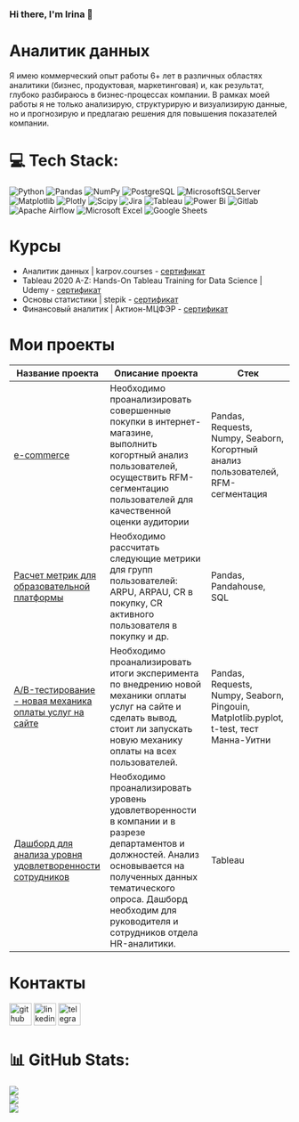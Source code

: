 ### Hi there, I'm Irina 👋
# Аналитик данных
Я имею коммерческий опыт работы 6+ лет в различных областях аналитики (бизнес, продуктовая, маркетинговая) и, как результат, глубоко разбираюсь в бизнес-процессах компании. В рамках моей работы я не только анализирую, структурирую и визуализирую данные, но и прогнозирую и предлагаю решения для повышения показателей компании.


# 💻 Tech Stack:
![Python](https://img.shields.io/badge/python-3670A0?style=for-the-badge&logo=python&logoColor=ffdd54) ![Pandas](https://img.shields.io/badge/pandas-%23150458.svg?style=for-the-badge&logo=pandas&logoColor=white) ![NumPy](https://img.shields.io/badge/numpy-%23013243.svg?style=for-the-badge&logo=numpy&logoColor=white) ![PostgreSQL](https://img.shields.io/badge/PostgreSQL-316192?style=for-the-badge&logo=postgresql&logoColor=white) ![MicrosoftSQLServer](https://img.shields.io/badge/Microsoft%20SQL%20Server-CC2927?style=for-the-badge&logo=microsoft%20sql%20server&logoColor=white) ![Matplotlib](https://img.shields.io/badge/Matplotlib-%23ffffff.svg?style=for-the-badge&logo=Matplotlib&logoColor=black)   ![Plotly](https://img.shields.io/badge/Plotly-%233F4F75.svg?style=for-the-badge&logo=plotly&logoColor=white) ![Scipy](https://img.shields.io/badge/SciPy-%230C55A5.svg?style=for-the-badge&logo=scipy&logoColor=%white) ![Jira](https://img.shields.io/badge/jira-%230A0FFF.svg?style=for-the-badge&logo=jira&logoColor=white) ![Tableau](https://img.shields.io/badge/Tableau-E97627?style=for-the-badge&logo=Tableau&logoColor=white) ![Power Bi](https://img.shields.io/badge/power_bi-F2C811?style=for-the-badge&logo=powerbi&logoColor=black) ![Gitlab](https://img.shields.io/badge/GitLab-330F63?style=for-the-badge&logo=gitlab&logoColor=white) ![Apache Airflow](https://img.shields.io/badge/Apache%20Airflow-017CEE?style=for-the-badge&logo=Apache%20Airflow&logoColor=white) ![Microsoft Excel](https://img.shields.io/badge/Microsoft_Excel-217346?style=for-the-badge&logo=microsoft-excel&logoColor=white) ![Google Sheets](https://img.shields.io/badge/Google%20Sheets-34A853?style=for-the-badge&logo=google-sheets&logoColor=white)

# Курсы
- Аналитик данных | karpov.courses - [сертификат](https://drive.google.com/file/d/1arsxnUNDJwenEuU8ZnbMM2-2yn60LqHN/view?usp=sharing)
- Tableau 2020 A-Z: Hands-On Tableau Training for Data Science | Udemy - [сертификат](https://drive.google.com/file/d/1pDnktAOH7j9uL9dx-FhzTacEtKrSKB4k/view?usp=sharing)
- Основы статистики | stepik - [сертификат](https://drive.google.com/file/d/19pyOgIYFD0LiwzSCsHukA9dK4S_lhaRd/view?usp=sharing)
- Финансовый аналитик | Актион-МЦФЭР - [сертификат](https://drive.google.com/file/d/1zqBkFPSAa3Cq2S3IxKzQ-Wp7mln8G_uq/view?usp=sharing)

# Мои проекты

Название проекта  | Описание проекта  | Стек
----------------- | ----------------- | ----------
[e-commerce](https://github.com/IrinaMakal/e-com)  | Необходимо проанализировать совершенные покупки в интернет-магазине, выполнить когортный анализ пользователей, осуществить RFM-сегментацию пользователей для качественной оценки аудитории  | Pandas, Requests, Numpy, Seaborn, Когортный анализ пользователей, RFM-сегментация
[Расчет метрик для образовательной платформы](https://github.com/IrinaMakal/metrics_for_educational_platform)  | Необходимо рассчитать следующие метрики для групп пользователей: ARPU, ARPAU, CR в покупку, СR активного пользователя в покупку и др.  | Pandas, Pandahouse, SQL
[A/B-тестирование - новая механика оплаты услуг на сайте](https://github.com/IrinaMakal/ab_test_new_way_payment) | Необходимо проанализировать итоги эксперимента по внедрению новой механики оплаты услуг на сайте и сделать вывод, стоит ли запускать новую механику оплаты на всех пользователей.  | Pandas, Requests, Numpy, Seaborn, Pingouin, Matplotlib.pyplot, t-test, тест Манна-Уитни 
[Дашборд для анализа уровня удовлетворенности сотрудников](https://public.tableau.com/app/profile/irina6552/viz/project_satisfaction_17032466525530/satisfaction_dashbord)  | Необходимо проанализировать уровень удовлетворенности в компании и в разрезе департаментов и должностей. Анализ основывается на полученных данных тематического опроса. Дашборд необходим для руководителя и сотрудников отдела HR-аналитики.  | Tableau


# Контакты
[<img src='https://cdn.jsdelivr.net/npm/simple-icons@3.0.1/icons/github.svg' alt='github' height='40'>](https://github.com/IrinaMakal)  [<img src='https://cdn.jsdelivr.net/npm/simple-icons@3.0.1/icons/linkedin.svg' alt='linkedin' height='40'>](https://www.linkedin.com/in/irina-makal/)  [<img src='https://cdn.jsdelivr.net/npm/simple-icons@3.0.1/icons/telegram.svg' alt='telegram' height='40'>](https://t.me/irina_402)  




# 📊 GitHub Stats:
![](https://github-readme-stats.vercel.app/api?username=IrinaMakal&theme=default&hide_border=false&include_all_commits=false&count_private=false)<br/>
![](https://github-readme-streak-stats.herokuapp.com/?user=IrinaMakal&theme=default&hide_border=false)<br/>
![](https://github-readme-stats.vercel.app/api/top-langs/?username=IrinaMakal&theme=default&hide_border=false&include_all_commits=false&count_private=false&layout=compact)
